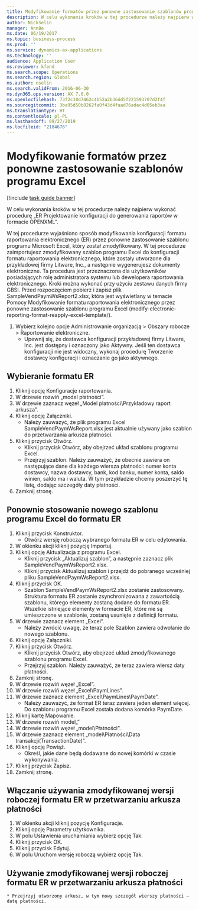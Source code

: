 ```yaml
---
title: Modyfikowanie formatów przez ponowne zastosowanie szablonów programu Excel
description: W celu wykonania kroków w tej procedurze należy najpierw wykonać procedurę „ER Projektowanie konfiguracji do generowania raportów w formacie OPENXML”.
author: NickSelin
manager: AnnBe
ms.date: 06/19/2017
ms.topic: business-process
ms.prod: ''
ms.service: dynamics-ax-applications
ms.technology: ''
audience: Application User
ms.reviewer: kfend
ms.search.scope: Operations
ms.search.region: Global
ms.author: nselin
ms.search.validFrom: 2016-06-30
ms.dyn365.ops.version: AX 7.0.0
ms.openlocfilehash: 73f2c10d7462c4b52a2b36dd5f221593707d2f4f
ms.sourcegitcommit: 3ba95d50b8262fa0f43d4faad76adac4d05eb3ea
ms.translationtype: HT
ms.contentlocale: pl-PL
ms.lasthandoff: 09/27/2019
ms.locfileid: "2184676"
---
```

# <a name="modify-formats-by-reapplying-excel-templates"></a>Modyfikowanie formatów przez ponowne zastosowanie szablonów programu Excel

[!include [task guide banner](../../includes/task-guide-banner.md)]

W celu wykonania kroków w tej procedurze należy najpierw wykonać procedurę „ER Projektowanie konfiguracji do generowania raportów w formacie OPENXML”.

W tej procedurze wyjaśniono sposób modyfikowania konfiguracji formatu raportowania elektronicznego (ER) przez ponowne zastosowanie szablonu programu Microsoft Excel, który został zmodyfikowany. W tej procedurze zaimportujesz zmodyfikowany szablon programu Excel do konfiguracji formatu raportowania elektronicznego, które zostały utworzone dla przykładowej firmy Litware, Inc., a następnie wygenerujesz dokumenty elektroniczne. Ta procedura jest przeznaczona dla użytkowników posiadających rolę administratora systemu lub dewelopera raportowania elektronicznego. Kroki można wykonać przy użyciu zestawu danych firmy GBSI. Przed rozpoczęciem pobierz i zapisz plik SampleVendPaymWsReport2.xlsx, która jest wyświetlany w temacie Pomocy Modyfikowanie formatu raportowania elektronicznego przez ponowne zastosowanie szablonu programu Excel (modify-electronic-reporting-format-reapply-excel-template/).

1. Wybierz kolejno opcje Administrowanie organizacją > Obszary robocze > Raportowanie elektroniczne.
    * Upewnij się, że dostawca konfiguracji przykładowej firmy Litware, Inc. jest dostępny i oznaczony jako Aktywny. Jeśli ten dostawca konfiguracji nie jest widoczny, wykonaj procedurę Tworzenie dostawcy konfiguracji i oznaczanie go jako aktywnego.  

## <a name="select-the-er-format"></a>Wybieranie formatu ER
1. Kliknij opcję Konfiguracje raportowania.
2. W drzewie rozwiń „model płatności”.
3. W drzewie zaznacz węzeł „Model płatności\Przykładowy raport arkusza”.
4. Kliknij opcję Załączniki.
    * Należy zauważyć, że plik programu Excel SampleVendPaymWsReport.xlsx jest aktualnie używany jako szablon do przetwarzania arkusza płatności.   
5. Kliknij przycisk Otwórz.
    * Kliknij przycisk Otwórz, aby obejrzeć układ szablonu programu Excel.  
    * Przejrzyj szablon. Należy zauważyć, że obecnie zawiera on następujące dane dla każdego wiersza płatności: numer konta dostawcy, nazwa dostawcy, bank, kod banku, numer konta, saldo winien, saldo ma i waluta. W tym przykładzie chcemy poszerzyć tę listę, dodając szczegóły daty płatności.   
6. Zamknij stronę.

## <a name="reapply-a-new-excel-template-to-er-format"></a>Ponownie stosowanie nowego szablonu programu Excel do formatu ER
1. Kliknij przycisk Konstruktor.
    * Otwórz wersję roboczą wybranego formatu ER w celu edytowania.  
2. W okienku akcji kliknij pozycję Importuj.
3. Kliknij opcję Aktualizacja z programu Excel.
    * Kliknij przycisk „Aktualizuj szablon”, a następnie zaznacz plik SampleVendPaymWsReport2.xlsx.  
    * Kliknij przycisk Aktualizuj szablon i przejdź do pobranego wcześniej pliku SampleVendPaymWsReport2.xlsx.  
4. Kliknij przycisk OK.
    * Szablon SampleVendPaymWsReport2.xlsx zostanie zastosowany. Struktura formatu ER zostanie zsynchronizowana z zawartością szablonu, którego elementy zostaną dodane do formatu ER. Wszelkie istniejące elementy w formacie ER, które nie są umieszczone w szablonie, zostaną usunięte z definicji formatu.  
5. W drzewie zaznacz element „Excel”.
    * Należy zwrócić uwagę, że teraz pole Szablon zawiera odwołanie do nowego szablonu.   
6. Kliknij opcję Załączniki.
7. Kliknij przycisk Otwórz.
    * Kliknij przycisk Otwórz, aby obejrzeć układ zmodyfikowanego szablonu programu Excel.  
    * Przejrzyj szablon. Należy zauważyć, że teraz zawiera wiersz daty płatności.   
8. Zamknij stronę.
9. W drzewie rozwiń węzeł „Excel”.
10. W drzewie rozwiń węzeł „Excel\PaymLines”.
11. W drzewie zaznacz element „Excel\PaymLines\PaymDate”.
    * Należy zauważyć, że format ER teraz zawiera jeden element więcej. Do szablonu programu Excel została dodana komórka PaymDate.  
12. Kliknij kartę Mapowanie.
13. W drzewie rozwiń model„”
14. W drzewie rozwiń węzeł „model\Płatności”.
15. W drzewie zaznacz element „model\Płatności\Data transakcji(TransactionDate)”.
16. Kliknij opcję Powiąż.
    * Określ, jakie dane będą dodawane do nowej komórki w czasie wykonywania.  
17. Kliknij przycisk Zapisz.
18. Zamknij stronę.

## <a name="enable-the-modified-draft-version-of-the-er-format-for-use-in-payment-journal-processing"></a>Włączanie używania zmodyfikowanej wersji roboczej formatu ER w przetwarzaniu arkusza płatności
1. W okienku akcji kliknij pozycję Konfiguracje.
2. Kliknij opcję Parametry użytkownika.
3. W polu Ustawienia uruchamiania wybierz opcję Tak.
4. Kliknij przycisk OK.
5. Kliknij przycisk Edytuj.
6. W polu Uruchom wersję roboczą wybierz opcję Tak.

## <a name="use-the-modified-draft-version-of-the-er-format-for-payment-journal-processing"></a>Używanie zmodyfikowanej wersji roboczej formatu ER w przetwarzaniu arkusza płatności
    * Przejrzyj utworzony arkusz, w tym nowy szczegół wierszy płatności — datę płatności.  

